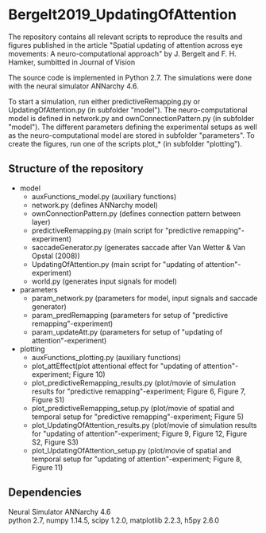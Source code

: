 # Bergelt2019_UpdatingOfAttention

The repository contains all relevant scripts to reproduce the results and figures published in the article
"Spatial updating of attention across eye movements: A neuro-computational approach" by J. Bergelt and F. H. Hamker, sumbitted in Journal of Vision

The source code is implemented in Python 2.7. The simulations were done with the neural simulator ANNarchy 4.6.

To start a simulation, run either predictiveRemapping.py or UpdatingOfAttention.py (in subfolder "model").
The neuro-computational model is defined in network.py and ownConnectionPattern.py (in subfolder "model").
The different parameters defining the experimental setups as well as the neuro-computational model are stored in subfolder "parameters".
To create the figures, run one of the scripts plot_*  (in subfolder "plotting").

## Structure of the repository
   * model
      * auxFunctions_model.py (auxiliary functions)
      * network.py (defines ANNarchy model)
      * ownConnectionPattern.py (defines connection pattern between layer)
      * predictiveRemapping.py (main script for "predictive remapping"-experiment)
      * saccadeGenerator.py (generates saccade after Van Wetter & Van Opstal (2008))
      * UpdatingOfAttention.py (main script for "updating of attention"-experiment)
      * world.py (generates input signals for model)
   * parameters
      * param_network.py (parameters for model, input signals and saccade generator)
      * param_predRemapping (parameters for setup of "predictive remapping"-experiment)
      * param_updateAtt.py (parameters for setup of "updating of attention"-experiment)
   * plotting
      * auxFunctions_plotting.py (auxiliary functions)
      * plot_attEffect(plot attentional effect for "updating of attention"-experiment; Figure 10)
      * plot_predictiveRemapping_results.py (plot/movie of simulation results for "predictive remapping"-experiment; Figure 6, Figure 7, Figure S1)
      * plot_predictiveRemapping_setup.py (plot/movie of spatial and temporal setup for "predictive remapping"-experiment; Figure 5)
      * plot_UpdatingOfAttention_results.py (plot/movie of simulation results for "updating of attention"-experiment; Figure 9, Figure 12, Figure S2, Figure S3)
      * plot_UpdatingOfAttention_setup.py (plot/movie of spatial and temporal setup for "updating of attention"-experiment; Figure 8, Figure 11)

## Dependencies

Neural Simulator ANNarchy 4.6  
python 2.7, numpy 1.14.5, scipy 1.2.0, matplotlib 2.2.3, h5py 2.6.0
